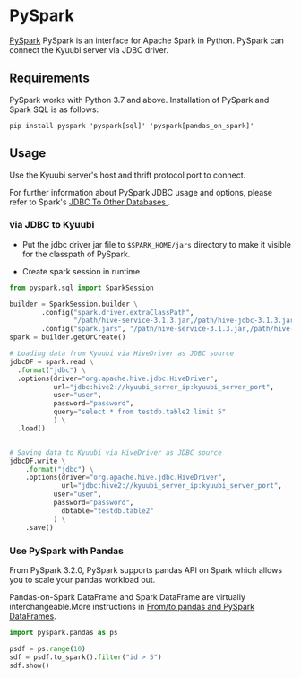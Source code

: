<!--
 - Licensed to the Apache Software Foundation (ASF) under one or more
 - contributor license agreements.  See the NOTICE file distributed with
 - this work for additional information regarding copyright ownership.
 - The ASF licenses this file to You under the Apache License, Version 2.0
 - (the "License"); you may not use this file except in compliance with
 - the License.  You may obtain a copy of the License at
 -
 -   http://www.apache.org/licenses/LICENSE-2.0
 -
 - Unless required by applicable law or agreed to in writing, software
 - distributed under the License is distributed on an "AS IS" BASIS,
 - WITHOUT WARRANTIES OR CONDITIONS OF ANY KIND, either express or implied.
 - See the License for the specific language governing permissions and
 - limitations under the License.
 -->


# PySpark

[PySpark](https://spark.apache.org/docs/latest/api/python/index.html) PySpark is an interface for Apache Spark in Python. PySpark can connect the Kyuubi server via JDBC driver.

## Requirements
PySpark works with Python 3.7 and above. Installation of PySpark and Spark SQL is as follows:

```shell
pip install pyspark 'pyspark[sql]' 'pyspark[pandas_on_spark]'
```

## Usage
Use the Kyuubi server's host and thrift protocol port to connect.

For further information about PySpark JDBC usage and options, please refer to Spark's [JDBC To Other Databases
](https://spark.apache.org/docs/latest/sql-data-sources-jdbc.html).

### via JDBC to Kyuubi

- Put the jdbc driver jar file to `$SPARK_HOME/jars` directory to make it visible for
  the classpath of PySpark.

- Create spark session in runtime
```python
from pyspark.sql import SparkSession

builder = SparkSession.builder \
        .config("spark.driver.extraClassPath",
                "/path/hive-service-3.1.3.jar,/path/hive-jdbc-3.1.3.jar") \
        .config("spark.jars", "/path/hive-service-3.1.3.jar,/path/hive-jdbc-3.1.3.jar")
spark = builder.getOrCreate()
```

```python
# Loading data from Kyuubi via HiveDriver as JDBC source
jdbcDF = spark.read \
  .format("jdbc") \
  .options(driver="org.apache.hive.jdbc.HiveDriver",
           url="jdbc:hive2://kyuubi_server_ip:kyuubi_server_port",
           user="user",
           password="password",
           query="select * from testdb.table2 limit 5"
           ) \
  .load()


# Saving data to Kyuubi via HiveDriver as JDBC source
jdbcDF.write \
    .format("jdbc") \
    .options(driver="org.apache.hive.jdbc.HiveDriver",
             url="jdbc:hive2://kyuubi_server_ip:kyuubi_server_port",
           user="user",
           password="password",
             dbtable="testdb.table2"
           ) \
    .save()
```


### Use PySpark with Pandas
From PySpark 3.2.0, PySpark supports pandas API on Spark which allows you to scale your pandas workload out.

Pandas-on-Spark DataFrame and Spark DataFrame are virtually interchangeable.More instructions in [From/to pandas and PySpark DataFrames](https://spark.apache.org/docs/latest/api/python/user_guide/pandas_on_spark/pandas_pyspark.html#pyspark).


```python
import pyspark.pandas as ps

psdf = ps.range(10)
sdf = psdf.to_spark().filter("id > 5")
sdf.show()
```
